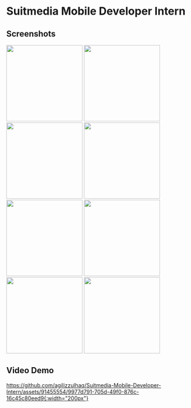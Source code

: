 # Suitmedia Mobile Developer Intern

## Screenshots
<img src="https://github.com/agilizzulhaq/Suitmedia-Mobile-Developer-Intern/blob/main/assets/91455554/58ed82e4-e830-47c3-80ed-71a6feeec221" width="200">
<img src="https://github.com/agilizzulhaq/Suitmedia-Mobile-Developer-Intern/blob/main/assets/91455554/18140b32-662e-48f5-a1db-fe5ff1d6d139" width="200">
<img src="https://github.com/agilizzulhaq/Suitmedia-Mobile-Developer-Intern/blob/main/assets/91455554/87a75ab4-4b25-405c-b873-f22884fe47d8" width="200">
<img src="https://github.com/agilizzulhaq/Suitmedia-Mobile-Developer-Intern/blob/main/assets/91455554/48c2b467-843a-4f89-ad36-8f0cf154a6f8" width="200">
<img src="https://github.com/agilizzulhaq/Suitmedia-Mobile-Developer-Intern/blob/main/assets/91455554/abc2a36a-4ac3-485a-801d-a986e5d080bf" width="200">
<img src="https://github.com/agilizzulhaq/Suitmedia-Mobile-Developer-Intern/blob/main/assets/91455554/38e24e56-e183-4ac9-9612-057fe0fcd8e8" width="200">
<img src="https://github.com/agilizzulhaq/Suitmedia-Mobile-Developer-Intern/blob/main/assets/91455554/6f6466b4-b3a9-40ef-8fe8-a71f807506fe" width="200">
<img src="https://github.com/agilizzulhaq/Suitmedia-Mobile-Developer-Intern/blob/main/assets/91455554/c4452cea-b446-4376-baff-1c1cc690cadc" width="200">

## Video Demo
https://github.com/agilizzulhaq/Suitmedia-Mobile-Developer-Intern/assets/91455554/9977d791-705d-49f0-876c-16c45c80eed9{:width="200px"}

